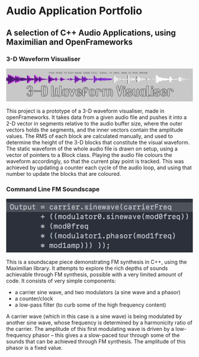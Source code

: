 # Audio Application Portfolio
## A selection of C++ Audio Applications, using Maximilian and OpenFrameworks

### 3-D Waveform Visualiser

![3-D Waveform ](/images/img_waveform.png)

This project is a prototype of a 3-D waveform visualiser, made in openFrameworks.
It takes data from a given audio file and pushes it into a 2-D vector in segments relative to the audio buffer size, where the outer vectors holds the segments, and the inner vectors contain the amplitude values.
The RMS of each block are calculated manually, and used to determine the height of the 3-D blocks that constitute the visual waveform. The static waveform of the whole audio file is drawn on setup, using a vector of pointers to a Block class.
Playing the audio file colours the waveform accordingly, so that the current play point is tracked. This was achieved by updating a counter each cycle of the audio loop, and using that number to update the blocks that are coloured.

### Command Line FM Soundscape

![Command Line FM ](/images/img_commandLineFM2.png)


This is a soundscape piece demonstrating FM synthesis in C++, using the Maximilian library. It attempts to explore the rich depths of sounds achievable through FM synthesis, possible with a very limited amount of code.
It consists of very simple components:

- a carrier sine wave, and two modulators (a sine wave and a phasor)
- a counter/clock
- a low-pass filter (to curb some of the high frequency content)

A carrier wave (which in this case is a sine wave) is being modulated by another sine wave, whose frequency is determined by a harmonicity ratio of the carrier.
The amplitude of this first modulating wave is driven by a low-frequency phasor – this gives a a slow-paced tour through some of the sounds that can be achieved through FM synthesis.
The amplitude of this phasor is a fixed value.

